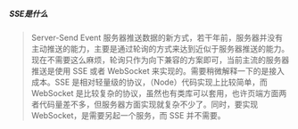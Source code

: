 ##### SSE是什么
> Server-Send Event 服务器推送数据的新方式，若干年前，服务器并没有主动推送的能力，主要是通过轮询的方式来达到近似于服务器推送的能力。现在不需要这么麻烦，轮询只作为向下兼容的方案即可，当前主流的服务器推送是使用 SSE 或者 WebSocket 来实现的。需要稍微解释一下的是接入成本。SSE 是相对轻量级的协议，（Node）代码实现上比较简单，而 WebSocket 是比较复杂的协议，虽然也有类库可以套用，也许页端方面两者代码量差不多，但服务器方面实现就复杂不少了。同时，要实现 WebSocket，是需要另起一个服务，而 SSE 并不需要。